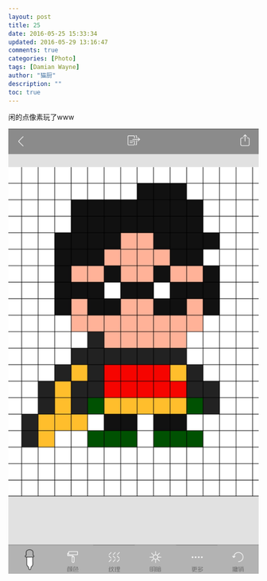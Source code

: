 ```yaml
---
layout: post
title: 25
date: 2016-05-25 15:33:34
updated: 2016-05-29 13:16:47
comments: true
categories: [Photo]
tags: [Damian Wayne]
author: "猫厨"
description: ""
toc: true
---
```


<p>闲的点像素玩了www</p>

![](https://raw.githubusercontent.com/alicewish/meowchain247/master/img_cVZNdzJtQk9JV2NmVVlYZTFucmZ2dURQZ2lrbStzalptZXNjblZxSkYyblJGaDJ5YWRHYzl3PT0.jpg)